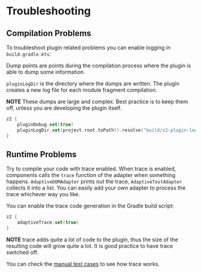 # Troubleshooting

## Compilation Problems

To troubleshoot plugin related problems you can enable logging in `build.gradle.kts`:

Dump points are points during the compilation process where the plugin is able to dump
some information.

`pluginLogDir` is the directory where the dumps are written. The plugin creates a new
log file for each module fragment compilation.

**NOTE** These dumps are large and complex. Best practice is to keep them off, unless
you are developing the plugin itself.

```kotlin
z2 {
    pluginDebug.set(true)
    pluginLogDir.set(project.root.toPath().resolve("build/z2-plugin-log"))
}
```

## Runtime Problems

Try to compile your code with trace enabled. When trace is enabled, components calls the `trace` function of the
adapter when something happens. `AdaptiveDOMAdapter` prints out the trace, `AdaptiveTestAdapter` collects it into a
list.
You can easily add your own adapter to process the trace whichever way you like.

You can enable the trace code generation in the Gradle build script:

```kotlin
z2 {
    adaptiveTrace.set(true)
}
```

**NOTE** trace adds quite a lot of code to the plugin, thus the size of the resulting code will grow quite a lot.
It is good practice to have trace switched off.

You can check the [manual test cases](/z2-core/src/commonTest/kotlin/hu/simplexion/z2/adaptive/test/manual) to see how
trace works.